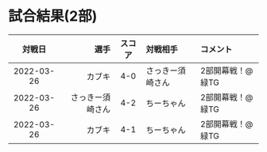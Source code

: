 # 試合結果(2部)

| 対戦日 | 選手 | スコア | 対戦相手 | コメント |
| :---: | ----: | :---: | :---- | :---- |
| 2022-03-26 | カブキ | 4-0 | さっきー須崎さん | 2部開幕戦！@緑TG |
| 2022-03-26 | さっきー須崎さん | 4-2 | ちーちゃん | 2部開幕戦！@緑TG |
| 2022-03-26 | カブキ | 4-1 | ちーちゃん | 2部開幕戦！@緑TG |
